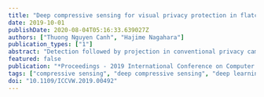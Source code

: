 ```yaml
---
title: "Deep compressive sensing for visual privacy protection in flatcam imaging"
date: 2019-10-01
publishDate: 2020-08-04T05:16:33.639027Z
authors: ["Thuong Nguyen Canh", "Hajime Nagahara"]
publication_types: ["1"]
abstract: "Detection followed by projection in conventional privacy cameras is vulnerable to software attacks that threaten to expose image sensor data. By multiplexing the incoming light with a coded mask, a FlatCam camera removes the spatial correlation and captures visually protected images. However, FlatCam imaging suffers from poor reconstruction quality and pays no attention to the privacy of visual information. In this paper, we propose a deep learning-based compressive sensing approach to reconstruct and protect sensitive regions from secured FlatCam measurements. We predict sensitive regions via facial segmentation and separate them from the captured measurements. Our deep compressive sensing network was trained with simulated data, and was tested on both simulated and real FlatCam data."
featured: false
publication: "*Proceedings - 2019 International Conference on Computer Vision Workshop, ICCVW 2019*"
tags: ["compressive sensing", "deep compressive sensing", "deep learning", "visual privacy protection"]
doi: "10.1109/ICCVW.2019.00492"
---
```



